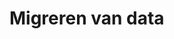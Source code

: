 # Migreren van data

<script>window.location.href = 'https://www.youtube.com/watch?v=dQw4w9WgXcQ';</script>